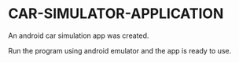 # CAR-SIMULATOR-APPLICATION
An android car simulation app was created.

Run the program using android emulator and the app is ready to use.
